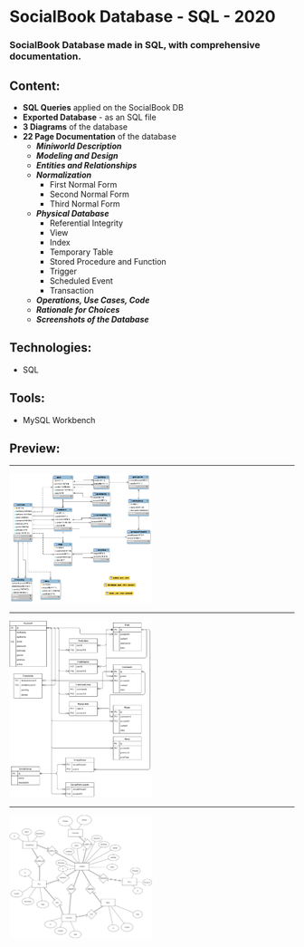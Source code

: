 # SocialBook Database - SQL - 2020
### SocialBook Database made in SQL, with comprehensive documentation.

## Content:
- **SQL Queries** applied on the SocialBook DB
- **Exported Database** - as an SQL file
- **3 Diagrams** of the database
- **22 Page Documentation** of the database
	- ***Miniworld Description***
	- ***Modeling and Design***
	- ***Entities and Relationships***
	- ***Normalization***
	  - First Normal Form
	  - Second Normal Form
	  - Third Normal Form
	- ***Physical Database***
	  - Referential Integrity
	  - View
	  - Index
	  - Temporary Table 
	  - Stored Procedure and Function
	  - Trigger
	  - Scheduled Event
	  - Transaction
	- ***Operations, Use Cases, Code***
	- ***Rationale for Choices***
	- ***Screenshots of the Database***

## Technologies:
- SQL

## Tools:
- MySQL Workbench


## Preview:

<p align="center">
  <hr>
  <img width="50%" height="50%" text-align="center" src="https://github.com/panaitescu-paul/SocialBook-Database-SQL-2020/blob/master/Diagrams/Diagram - EER (Exported).png">
  <hr>
  <img width="50%" height="50%" text-align="center" src="https://github.com/panaitescu-paul/SocialBook-Database-SQL-2020/blob/master/Diagrams/Diagram - ER (PK, FK).png">
  <hr>
  <img width="50%" height="50%" text-align="center" src="https://github.com/panaitescu-paul/SocialBook-Database-SQL-2020/blob/master/Diagrams/Diagram - ER.png">
</p>

